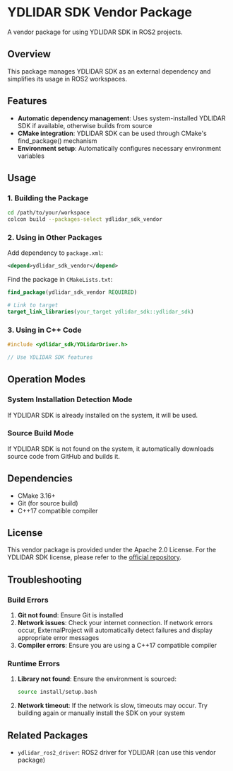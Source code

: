 # YDLIDAR SDK Vendor Package

A vendor package for using YDLIDAR SDK in ROS2 projects.

## Overview

This package manages YDLIDAR SDK as an external dependency and simplifies its usage in ROS2 workspaces.

## Features

- **Automatic dependency management**: Uses system-installed YDLIDAR SDK if available, otherwise builds from source
- **CMake integration**: YDLIDAR SDK can be used through CMake's find_package() mechanism
- **Environment setup**: Automatically configures necessary environment variables

## Usage

### 1. Building the Package

```bash
cd /path/to/your/workspace
colcon build --packages-select ydlidar_sdk_vendor
```

### 2. Using in Other Packages

Add dependency to `package.xml`:

```xml
<depend>ydlidar_sdk_vendor</depend>
```

Find the package in `CMakeLists.txt`:

```cmake
find_package(ydlidar_sdk_vendor REQUIRED)

# Link to target
target_link_libraries(your_target ydlidar_sdk::ydlidar_sdk)
```

### 3. Using in C++ Code

```cpp
#include <ydlidar_sdk/YDLidarDriver.h>

// Use YDLIDAR SDK features
```

## Operation Modes

### System Installation Detection Mode

If YDLIDAR SDK is already installed on the system, it will be used.

### Source Build Mode

If YDLIDAR SDK is not found on the system, it automatically downloads source code from GitHub and builds it.

## Dependencies

- CMake 3.16+
- Git (for source build)
- C++17 compatible compiler

## License

This vendor package is provided under the Apache 2.0 License.
For the YDLIDAR SDK license, please refer to the [official repository](https://github.com/YDLIDAR/YDLidar-SDK).

## Troubleshooting

### Build Errors

1. **Git not found**: Ensure Git is installed
2. **Network issues**: Check your internet connection. If network errors occur, ExternalProject will automatically detect failures and display appropriate error messages
3. **Compiler errors**: Ensure you are using a C++17 compatible compiler

### Runtime Errors

1. **Library not found**: Ensure the environment is sourced:

   ```bash
   source install/setup.bash
   ```

2. **Network timeout**: If the network is slow, timeouts may occur. Try building again or manually install the SDK on your system

## Related Packages

- `ydlidar_ros2_driver`: ROS2 driver for YDLIDAR (can use this vendor package)
